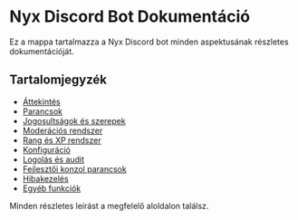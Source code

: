 # Nyx Discord Bot Dokumentáció

Ez a mappa tartalmazza a Nyx Discord bot minden aspektusának részletes dokumentációját.

## Tartalomjegyzék
- [Áttekintés](./overview.md)
- [Parancsok](./commands.md)
- [Jogosultságok és szerepek](./roles_permissions.md)
- [Moderációs rendszer](./moderation.md)
- [Rang és XP rendszer](./rank_xp.md)
- [Konfiguráció](./configuration.md)
- [Logolás és audit](./logging.md)
- [Fejlesztői konzol parancsok](./console.md)
- [Hibakezelés](./error_handling.md)
- [Egyéb funkciók](./misc.md)

Minden részletes leírást a megfelelő aloldalon találsz.
